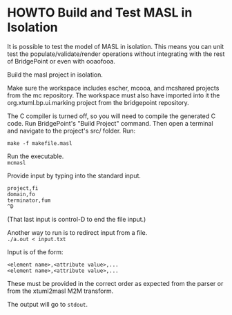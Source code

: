 # HOWTO Build and Test MASL in Isolation

It is possible to test the model of MASL in isolation.  This means you
can unit test the populate/validate/render operations without integrating
with the rest of BridgePoint or even with ooaofooa.  

Build the masl project in isolation.  

Make sure the workspace includes escher, mcooa, and mcshared projects from the 
mc repository.  The workspace must also have imported into it the org.xtuml.bp.ui.marking 
project from the bridgepoint repository.
  
The C compiler is turned off, so you will need to compile the generated C code.
Run BridgePoint's "Build Project" command.  Then open a terminal and navigate to
the project's src/ folder. Run:

`make -f makefile.masl`

Run the executable.  
`mcmasl`


Provide input by typing into the standard input.  
```
project,fi
domain,fo
terminator,fum
^D
```

(That last input is control-D to end the file input.)

Another way to run is to redirect input from a file.  
`./a.out < input.txt`

Input is of the form:  
```
<element name>,<attribute value>,...
<element name>,<attribute value>,...
```

These must be provided in the correct order as expected from the parser
or from the xtuml2masl M2M transform.

The output will go to `stdout`.  
